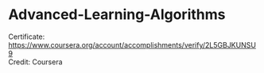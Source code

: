 # Advanced-Learning-Algorithms
Certificate: https://www.coursera.org/account/accomplishments/verify/2L5GBJKUNSU9
</br>
Credit: Coursera
